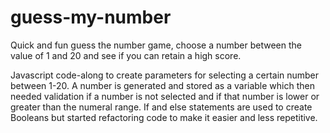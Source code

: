 # guess-my-number
Quick and fun guess the number game, choose a number between the value of 1 and 20 and see if you can retain a high score.

Javascript code-along to create parameters for selecting a certain number between 1-20.
A number is generated and stored as a variable which then needed validation if a number is not selected and if that number is lower or greater than the numeral range.
If and else statements are used to create Booleans but started refactoring code to make it easier and less repetitive.
